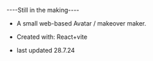 ----Still in the making----

- A small web-based Avatar / makeover maker.

- Created with: React+vite

- last updated 28.7.24


